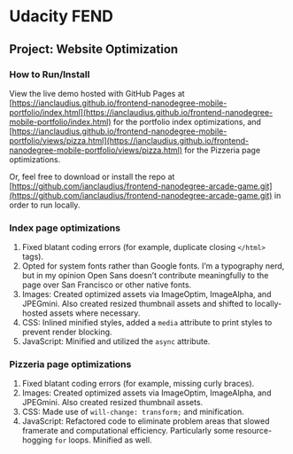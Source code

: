 # Udacity FEND
## Project: Website Optimization

### How to Run/Install
View the live demo hosted with GitHub Pages at [https://ianclaudius.github.io/frontend-nanodegree-mobile-portfolio/index.html](https://ianclaudius.github.io/frontend-nanodegree-mobile-portfolio/index.html) for the portfolio index optimizations, and [https://ianclaudius.github.io/frontend-nanodegree-mobile-portfolio/views/pizza.html](https://ianclaudius.github.io/frontend-nanodegree-mobile-portfolio/views/pizza.html) for the Pizzeria page optimizations.

Or, feel free to download or install the repo at [https://github.com/ianclaudius/frontend-nanodegree-arcade-game.git](https://github.com/ianclaudius/frontend-nanodegree-arcade-game.git) in order to run locally.

### Index page optimizations
1. Fixed blatant coding errors (for example, duplicate closing `</html>` tags).
2. Opted for system fonts rather than Google fonts. I’m a typography nerd, but in my opinion Open Sans doesn’t contribute meaningfully to the page over San Francisco or other native fonts.
3. Images: Created optimized assets via ImageOptim, ImageAlpha, and JPEGmini. Also created resized thumbnail assets and shifted to locally-hosted assets where necessary.
4. CSS: Inlined minified styles, added a `media` attribute to print styles to prevent render blocking.
5. JavaScript: Minified and utilized the `async` attribute.

### Pizzeria page optimizations
1. Fixed blatant coding errors (for example, missing curly braces).
2. Images: Created optimized assets via ImageOptim, ImageAlpha, and JPEGmini. Also created resized thumbnail assets.
3. CSS: Made use of `will-change: transform;` and minification.
4. JavaScript: Refactored code to eliminate problem areas that slowed framerate and computational efficiency. Particularly some resource-hogging `for` loops. Minified as well.
